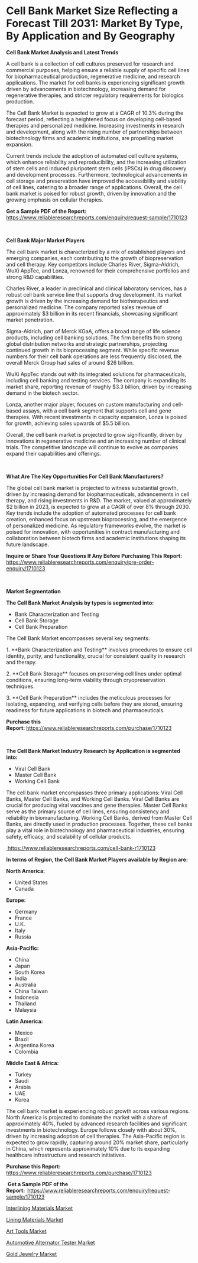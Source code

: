 <p><h1>Cell Bank Market Size Reflecting a Forecast Till 2031: Market By Type, By Application and By Geography</h1></p><p><strong>Cell Bank Market Analysis and Latest Trends</strong></p>
<p><p>A cell bank is a collection of cell cultures preserved for research and commercial purposes, helping ensure a reliable supply of specific cell lines for biopharmaceutical production, regenerative medicine, and research applications. The market for cell banks is experiencing significant growth driven by advancements in biotechnology, increasing demand for regenerative therapies, and stricter regulatory requirements for biologics production.</p><p>The Cell Bank Market is expected to grow at a CAGR of 10.3% during the forecast period, reflecting a heightened focus on developing cell-based therapies and personalized medicine. Increasing investments in research and development, along with the rising number of partnerships between biotechnology firms and academic institutions, are propelling market expansion. </p><p>Current trends include the adoption of automated cell culture systems, which enhance reliability and reproducibility, and the increasing utilization of stem cells and induced pluripotent stem cells (iPSCs) in drug discovery and development processes. Furthermore, technological advancements in cell storage and preservation have improved the accessibility and viability of cell lines, catering to a broader range of applications. Overall, the cell bank market is poised for robust growth, driven by innovation and the growing emphasis on cellular therapies.</p></p>
<p><strong>Get a Sample PDF of the Report:&nbsp;</strong> <a href="https://www.reliableresearchreports.com/enquiry/request-sample/1710123?utm_campaign=40&utm_medium=2&utm_source=Github&utm_content=ia&utm_term=22102024&utm_id=cell-bank">https://www.reliableresearchreports.com/enquiry/request-sample/1710123</a></p>
<p>&nbsp;</p>
<p><strong>Cell Bank Major Market Players</strong></p>
<p><p>The cell bank market is characterized by a mix of established players and emerging companies, each contributing to the growth of biopreservation and cell therapy. Key competitors include Charles River, Sigma-Aldrich, WuXi AppTec, and Lonza, renowned for their comprehensive portfolios and strong R&D capabilities.</p><p>Charles River, a leader in preclinical and clinical laboratory services, has a robust cell bank service line that supports drug development. Its market growth is driven by the increasing demand for biotherapeutics and personalized medicine. The company reported sales revenue of approximately $3 billion in its recent financials, showcasing significant market penetration.</p><p>Sigma-Aldrich, part of Merck KGaA, offers a broad range of life science products, including cell banking solutions. The firm benefits from strong global distribution networks and strategic partnerships, projecting continued growth in its bioprocessing segment. While specific revenue numbers for their cell bank operations are less frequently disclosed, the overall Merck Group had sales of around $26 billion.</p><p>WuXi AppTec stands out with its integrated solutions for pharmaceuticals, including cell banking and testing services. The company is expanding its market share, reporting revenue of roughly $3.3 billion, driven by increasing demand in the biotech sector.</p><p>Lonza, another major player, focuses on custom manufacturing and cell-based assays, with a cell bank segment that supports cell and gene therapies. With recent investments in capacity expansion, Lonza is poised for growth, achieving sales upwards of $5.5 billion.</p><p>Overall, the cell bank market is projected to grow significantly, driven by innovations in regenerative medicine and an increasing number of clinical trials. The competitive landscape will continue to evolve as companies expand their capabilities and offerings.</p></p>
<p>&nbsp;</p>
<p><strong>What Are The Key Opportunities For Cell Bank Manufacturers?</strong></p>
<p><p>The global cell bank market is projected to witness substantial growth, driven by increasing demand for biopharmaceuticals, advancements in cell therapy, and rising investments in R&D. The market, valued at approximately $2 billion in 2023, is expected to grow at a CAGR of over 8% through 2030. Key trends include the adoption of automated processes for cell bank creation, enhanced focus on upstream bioprocessing, and the emergence of personalized medicine. As regulatory frameworks evolve, the market is poised for innovation, with opportunities in contract manufacturing and collaboration between biotech firms and academic institutions shaping its future landscape.</p></p>
<p><strong>Inquire or Share Your Questions If Any Before Purchasing This Report:</strong> <a href="https://www.reliableresearchreports.com/enquiry/pre-order-enquiry/1710123?utm_campaign=40&utm_medium=2&utm_source=Github&utm_content=ia&utm_term=22102024&utm_id=cell-bank">https://www.reliableresearchreports.com/enquiry/pre-order-enquiry/1710123</a></p>
<p>&nbsp;</p>
<p><strong>Market Segmentation</strong></p>
<p><strong>The Cell Bank Market Analysis by types is segmented into:</strong></p>
<p><ul><li>Bank Characterization and Testing</li><li>Cell Bank Storage</li><li>Cell Bank Preparation</li></ul></p>
<p><p>The Cell Bank Market encompasses several key segments: </p><p>1. **Bank Characterization and Testing** involves procedures to ensure cell identity, purity, and functionality, crucial for consistent quality in research and therapy. </p><p>2. **Cell Bank Storage** focuses on preserving cell lines under optimal conditions, ensuring long-term viability through cryopreservation techniques.</p><p>3. **Cell Bank Preparation** includes the meticulous processes for isolating, expanding, and verifying cells before they are stored, ensuring readiness for future applications in biotech and pharmaceuticals.</p></p>
<p><strong>Purchase this Report:&nbsp;</strong><a href="https://www.reliableresearchreports.com/purchase/1710123?utm_campaign=40&utm_medium=2&utm_source=Github&utm_content=ia&utm_term=22102024&utm_id=cell-bank">https://www.reliableresearchreports.com/purchase/1710123</a></p>
<p>&nbsp;</p>
<p><strong>The Cell Bank Market Industry Research by Application is segmented into:</strong></p>
<p><ul><li>Viral Cell Bank</li><li>Master Cell Bank</li><li>Working Cell Bank</li></ul></p>
<p><p>The cell bank market encompasses three primary applications: Viral Cell Banks, Master Cell Banks, and Working Cell Banks. Viral Cell Banks are crucial for producing viral vaccines and gene therapies. Master Cell Banks serve as the primary source of cell lines, ensuring consistency and reliability in biomanufacturing. Working Cell Banks, derived from Master Cell Banks, are directly used in production processes. Together, these cell banks play a vital role in biotechnology and pharmaceutical industries, ensuring safety, efficacy, and scalability of cellular products.</p></p>
<p><a href="https://www.reliableresearchreports.com/cell-bank-r1710123?utm_campaign=40&utm_medium=2&utm_source=Github&utm_content=ia&utm_term=22102024&utm_id=cell-bank">&nbsp;https://www.reliableresearchreports.com/cell-bank-r1710123</a></p>
<p><strong>In terms of Region, the Cell Bank Market Players available by Region are:</strong></p>
<p>
    <p> <strong> North America: </strong>
        <ul>
            <li>United States</li>
            <li>Canada</li>
        </ul>
        </p> 
    <p> <strong> Europe: </strong>
        <ul>
            <li>Germany</li>
            <li>France</li>
            <li>U.K.</li>
            <li>Italy</li>
            <li>Russia</li>
        </ul>
        </p> 
    <p> <strong> Asia-Pacific: </strong>
        <ul>
            <li>China</li>
            <li>Japan</li>
            <li>South Korea</li>
            <li>India</li>
            <li>Australia</li>
            <li>China Taiwan</li>
            <li>Indonesia</li>
            <li>Thailand</li>
            <li>Malaysia</li>
        </ul>
        </p> 
    <p> <strong> Latin America: </strong>
        <ul>
            <li>Mexico</li>
            <li>Brazil</li>
            <li>Argentina Korea</li>
            <li>Colombia</li>
        </ul>
        </p> 
    <p> <strong> Middle East & Africa: </strong>
        <ul>
            <li>Turkey</li>
            <li>Saudi</li>
            <li>Arabia</li>
            <li>UAE</li>
            <li>Korea</li>
        </ul>
    </p>
    </p>
<p><p>The cell bank market is experiencing robust growth across various regions. North America is projected to dominate the market with a share of approximately 40%, fueled by advanced research facilities and significant investments in biotechnology. Europe follows closely with about 30%, driven by increasing adoption of cell therapies. The Asia-Pacific region is expected to grow rapidly, capturing around 20% market share, particularly in China, which represents approximately 10% due to its expanding healthcare infrastructure and research initiatives.</p></p>
<p><strong>Purchase this Report: </strong><a href="https://www.reliableresearchreports.com/purchase/1710123?utm_campaign=40&utm_medium=2&utm_source=Github&utm_content=ia&utm_term=22102024&utm_id=cell-bank">https://www.reliableresearchreports.com/purchase/1710123</a></p>
<p>&nbsp;<strong>Get a Sample PDF of the Report:&nbsp;&nbsp;</strong><a href="https://www.reliableresearchreports.com/enquiry/request-sample/1710123?utm_campaign=40&utm_medium=2&utm_source=Github&utm_content=ia&utm_term=22102024&utm_id=cell-bank">https://www.reliableresearchreports.com/enquiry/request-sample/1710123</a></p>
<p><strong></strong></p>
<p><p><a href="https://github.com/michaelhall412/Market-Research-Report-List-1/blob/main/interlining-materials-market.md?utm_campaign=40&utm_medium=2&utm_source=Github&utm_content=ia&utm_term=22102024&utm_id=cell-bank">Interlining Materials Market</a></p><p><a href="https://github.com/darcy8m10dupre/Market-Research-Report-List-1/blob/main/lining-materials-market.md?utm_campaign=40&utm_medium=2&utm_source=Github&utm_content=ia&utm_term=22102024&utm_id=cell-bank">Lining Materials Market</a></p><p><a href="https://www.linkedin.com/pulse/market-forecasting-change-global-art-tools-dynamics-future-7f8qc?utm_campaign=40&utm_medium=2&utm_source=Github&utm_content=ia&utm_term=22102024&utm_id=cell-bank">Art Tools Market</a></p><p><a href="https://issuu.com/reportprime-2/docs/automotive-alternator-tester-market-size-2030.pptx?utm_campaign=40&utm_medium=2&utm_source=Github&utm_content=ia&utm_term=22102024&utm_id=cell-bank">Automotive Alternator Tester Market</a></p><p><a href="https://www.linkedin.com/pulse/gold-jewelry-revenue-growth-report-2024-2031-mrktresearch-exgrc?utm_campaign=40&utm_medium=2&utm_source=Github&utm_content=ia&utm_term=22102024&utm_id=cell-bank">Gold Jewelry Market</a></p></p>